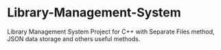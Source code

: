 # Library-Management-System
Library Management System Project for C++ with Separate Files method, JSON data storage and others useful methods.
